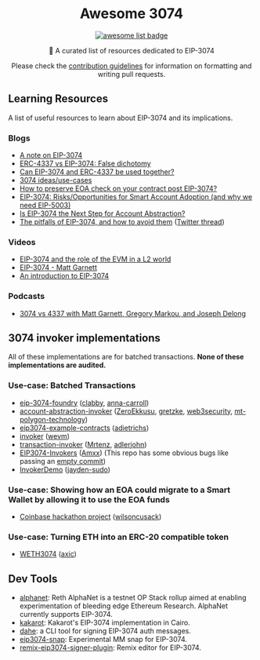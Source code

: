  <h1 align="center">Awesome 3074</h1>
  <p align="center">
    <a href="https://github.com/sindresorhus/awesome">
      <img alt="awesome list badge" src="https://cdn.rawgit.com/sindresorhus/awesome/d7305f38d29fed78fa85652e3a63e154dd8e8829/media/badge.svg">
    </a>
  </p>

  <p align="center">📖 A curated list of resources dedicated to EIP-3074</p>
  <p align="center">Please check the <a href="CONTRIBUTING.md">contribution guidelines</a> for information on formatting and writing pull requests.</p>

## Learning Resources
A list of useful resources to learn about EIP-3074 and its implications.

### Blogs
- [A note on EIP-3074](https://hackmd.io/@matt/note-on-3074)
- [ERC-4337 vs EIP-3074: False dichotomy](https://notes.ethereum.org/@yoav/erc-4337-vs-eip-3074-false-dichotomy)
- [Can EIP-3074 and ERC-4337 be used together?](https://notes.ethereum.org/@yoav/eip-3074-erc-4337-synergy)
- [3074 ideas/use-cases](https://notes.ethereum.org/@lightclient/ryK4ktOxA)
- [How to preserve EOA check on your contract post EIP-3074?](https://github.com/mattdf/EIP3074Protection)
- [EIP-3074: Risks/Opportunities for Smart Account Adoption (and why we need EIP-5003)](https://safe.global/blog/eip-3074-risks-opportunities-for-smart-account-adoption)
- [Is EIP-3074 the Next Step for Account Abstraction?](https://blog.ambire.com/eip-3074-explained)
- [The pitfalls of EIP-3074, and how to avoid them](https://docs.zerodev.app/blog/3074-pitfalls) ([Twitter thread](https://twitter.com/decentrek/status/1784919543036719251))

### Videos
- [EIP-3074 and the role of the EVM in a L2 world](https://www.youtube.com/watch?v=eEOb0hlrCLU)
- [EIP-3074 - Matt Garnett](https://www.youtube.com/watch?v=AffftIs6XFE)
- [An introduction to EIP-3074](https://www.youtube.com/watch?v=zToZVpKPW6Q)

### Podcasts
- [3074 vs 4337 with Matt Garnett, Gregory Markou, and Joseph Delong](https://open.spotify.com/episode/7kxqs2b7GCYrQZdUfPSOIF)


## 3074 invoker implementations

All of these implementations are for batched transactions. **None of these implementations are audited.**

### Use-case: Batched Transactions

- [eip-3074-foundry](https://github.com/clabby/eip-3074-foundry/tree/main) ([clabby](https://github.com/clabby), [anna-carroll](https://github.com/anna-carroll))
- [account-abstraction-invoker](https://github.com/0xPolygon/account-abstraction-invoker) ([ZeroEkkusu](https://github.com/ZeroEkkusu), [gretzke](https://github.com/gretzke), [web3security](https://github.com/web3security), [mt-polygon-technology](https://github.com/mt-polygon-technology))
- [eip3074-example-contracts](https://github.com/quilt/eip3074-example-contracts/tree/master) ([adietrichs](https://github.com/adietrichs))
- [invoker](https://github.com/wevm/invoker) ([wevm](https://github.com/wevm))
- [transaction-invoker](https://github.com/Mrtenz/transaction-invoker/tree/main) ([Mrtenz](https://github.com/Mrtenz), [adlerjohn](https://github.com/adlerjohn))
- [EIP3074-Invokers](https://github.com/Amxx/EIP3074-Invokers/tree/master) ([Amxx](https://github.com/Amxx)) (This repo has some obvious bugs like passing an [empty commit](https://github.com/Amxx/EIP3074-Invokers/blob/70d2fee4c250561d0996b57e74446e29acaeeab9/contracts/modules/BatchInvoker.sol#L16))
- [InvokerDemo](https://github.com/jayden-sudo/InvokerDemo) ([jayden-sudo](https://github.com/jayden-sudo))

### Use-case: Showing how an EOA could migrate to a Smart Wallet by allowing it to use the EOA funds

- [Coinbase hackathon project](https://github.com/coinbase/smart-wallet/pull/61) ([wilsoncusack](https://github.com/wilsoncusack))

### Use-case: Turning ETH into an ERC-20 compatible token

- [WETH3074](https://github.com/axic/weth3074) ([axic](https://github.com/axic))

## Dev Tools

- [alphanet](https://github.com/paradigmxyz/alphanet): Reth AlphaNet is a testnet OP Stack rollup aimed at enabling experimentation of bleeding edge Ethereum Research. AlphaNet currently supports EIP-3074.
- [kakarot](https://github.com/kkrt-labs/kakarot/pull/1104): Kakarot's EIP-3074 implementation in Cairo.
- [dahe](https://github.com/quilt/dahe): a CLI tool for signing EIP-3074 auth messages.
- [eip3074-snap](https://github.com/gretzke/eip3074-snap): Experimental MM snap for EIP-3074.
- [remix-eip3074-signer-plugin](https://github.com/quilt/remix-eip3074-signer-plugin): Remix editor for EIP-3074.
